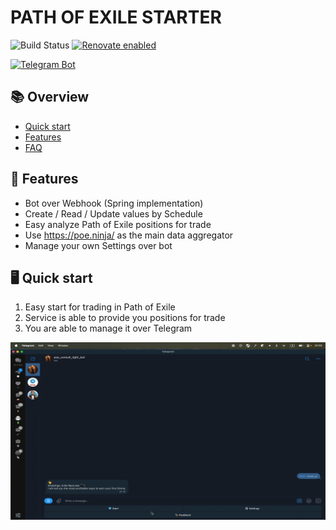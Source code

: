 # PATH OF EXILE STARTER

![Build Status](https://github.com/ylazakovich/path-of-exile-starter/actions/workflows/test.yml/badge.svg)
[![Renovate enabled](https://img.shields.io/badge/Renovate-enabled-brightgreen.svg?logo=renovate&style=flat)](https://renovatebot.com/)

[![Telegram Bot](https://img.shields.io/badge/Telegram-Connect-blue.svg?logo=telegram)](https://t.me/poe_consultant_bot)

## 📚 Overview

- [Quick start](#-quick-start)
- [Features](#-features)
- [FAQ](.github/docs/FAQ.md#-faq)

## 🚀 Features

- Bot over Webhook (Spring implementation)
- Create / Read / Update values by Schedule
- Easy analyze Path of Exile positions for trade
- Use https://poe.ninja/ as the main data aggregator
- Manage your own Settings over bot

## 🖥️ Quick start

1. Easy start for trading in Path of Exile
2. Service is able to provide you positions for trade
3. You are able to manage it over Telegram

![preview](https://github.com/ylazakovich/path-of-exile-starter/blob/main/.github/docs/preview.gif)
